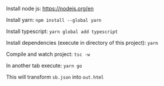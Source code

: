 Install node js: https://nodejs.org/en

Install yarn: `npm install --global yarn`

Install typescript: `yarn global add typescript`

Install dependencies (execute in directory of this project): `yarn`

Compile and watch project: `tsc -w`

In another tab execute: `yarn go`

This will transform `sb.json` into `out.html`